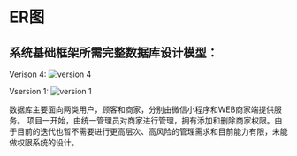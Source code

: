 ER图
====

系统基础框架所需完整数据库设计模型：
------
Verison 4:
![version 4](/UML/pictures/DatabaseModel.png)

Vsersion 1:
![version 1](/UML/pictures/DatabaseModel_1.png)

数据库主要面向两类用户，顾客和商家，分别由微信小程序和WEB商家端提供服务。
项目一开始，由统一管理员对商家进行管理，拥有添加和删除商家权限。由于目前的迭代也暂不需要进行更高层次、高风险的管理需求和目前能力有限，未能做权限系统的设计。

